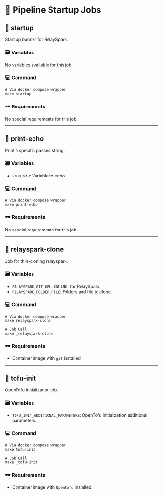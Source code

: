 # 🚁 Pipeline Startup Jobs

## 🚁 startup
Start up banner for RelaySpark.

### 🗃️ Variables
No variables available for this job.

### 💻 Command
```Shell
# Via docker compose wrapper
make startup
```

### 🕶️ Requirements
No special requirements for this job.

---

## 🚁 print-echo
Print a specific passed string.

### 🗃️ Variables
- `ECHO_VAR`: Variable to echo.

### 💻 Command
```Shell
# Via docker compose wrapper
make print-echo
```

### 🕶️ Requirements
No special requirements for this job.

---

## 🚁 relayspark-clone
Job for thin-cloning relayspark.

### 🗃️ Variables
- `RELAYSPARK_GIT_URL`: Git URL for RelaySpark.
- `RELAYSPARK_FOLDER_FILE`: Folders and file to clone.

### 💻 Command
```Shell
# Via docker compose wrapper
make relayspark-clone

# Job Call
make _relayspark-clone
```

### 🕶️ Requirements
- Container image with `git` installed.

---

## 🚁 tofu-init
OpenTofu initialization job.

### 🗃️ Variables
- `TOFU_INIT_ADDITIONAL_PARAMETERS`: OpenTofu initialization additional parameters.

### 💻 Command
```Shell
# Via docker compose wrapper
make tofu-init

# Job Call
make _tofu-init
```

### 🕶️ Requirements
- Container image with `OpenTofu` installed.
